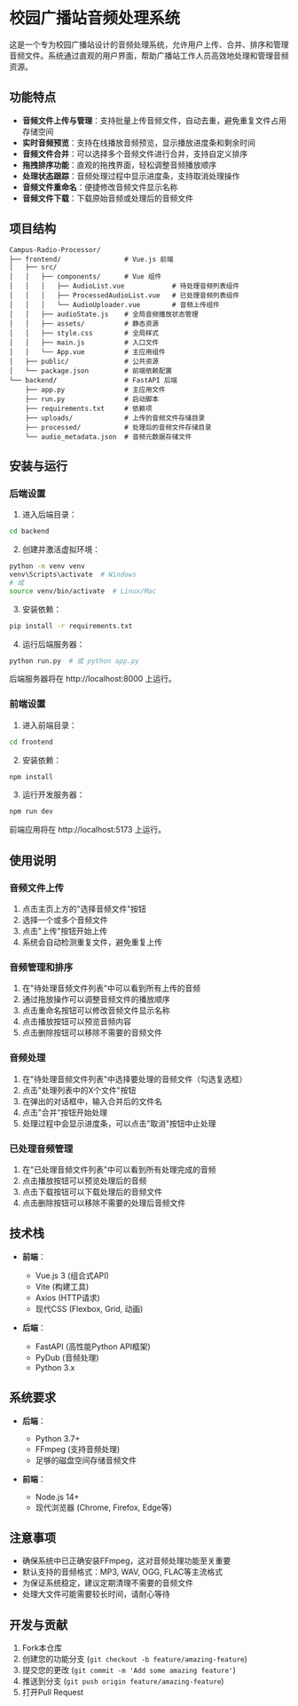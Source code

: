 # 校园广播站音频处理系统

这是一个专为校园广播站设计的音频处理系统，允许用户上传、合并、排序和管理音频文件。系统通过直观的用户界面，帮助广播站工作人员高效地处理和管理音频资源。

## 功能特点

- **音频文件上传与管理**：支持批量上传音频文件，自动去重，避免重复文件占用存储空间
- **实时音频预览**：支持在线播放音频预览，显示播放进度条和剩余时间
- **音频文件合并**：可以选择多个音频文件进行合并，支持自定义排序
- **拖拽排序功能**：直观的拖拽界面，轻松调整音频播放顺序
- **处理状态跟踪**：音频处理过程中显示进度条，支持取消处理操作
- **音频文件重命名**：便捷修改音频文件显示名称
- **音频文件下载**：下载原始音频或处理后的音频文件

## 项目结构

```
Campus-Radio-Processor/
├── frontend/                # Vue.js 前端
│   ├── src/
│   │   ├── components/      # Vue 组件
│   │   │   ├── AudioList.vue            # 待处理音频列表组件
│   │   │   ├── ProcessedAudioList.vue   # 已处理音频列表组件
│   │   │   └── AudioUploader.vue        # 音频上传组件
│   │   ├── audioState.js    # 全局音频播放状态管理
│   │   ├── assets/          # 静态资源
│   │   ├── style.css        # 全局样式
│   │   ├── main.js          # 入口文件
│   │   └── App.vue          # 主应用组件
│   ├── public/              # 公共资源
│   └── package.json         # 前端依赖配置
└── backend/                 # FastAPI 后端
    ├── app.py               # 主应用文件
    ├── run.py               # 启动脚本
    ├── requirements.txt     # 依赖项
    ├── uploads/             # 上传的音频文件存储目录
    ├── processed/           # 处理后的音频文件存储目录
    └── audio_metadata.json  # 音频元数据存储文件
```

## 安装与运行

### 后端设置

1. 进入后端目录：

```bash
cd backend
```

2. 创建并激活虚拟环境：

```bash
python -m venv venv
venv\Scripts\activate  # Windows
# 或
source venv/bin/activate  # Linux/Mac
```

3. 安装依赖：

```bash
pip install -r requirements.txt
```

4. 运行后端服务器：

```bash
python run.py  # 或 python app.py
```

后端服务器将在 http://localhost:8000 上运行。

### 前端设置

1. 进入前端目录：

```bash
cd frontend
```

2. 安装依赖：

```bash
npm install
```

3. 运行开发服务器：

```bash
npm run dev
```

前端应用将在 http://localhost:5173 上运行。

## 使用说明

### 音频文件上传

1. 点击主页上方的"选择音频文件"按钮
2. 选择一个或多个音频文件
3. 点击"上传"按钮开始上传
4. 系统会自动检测重复文件，避免重复上传

### 音频管理和排序

1. 在"待处理音频文件列表"中可以看到所有上传的音频
2. 通过拖放操作可以调整音频文件的播放顺序
3. 点击重命名按钮可以修改音频文件显示名称
4. 点击播放按钮可以预览音频内容
5. 点击删除按钮可以移除不需要的音频文件

### 音频处理

1. 在"待处理音频文件列表"中选择要处理的音频文件（勾选复选框）
2. 点击"处理列表中的X个文件"按钮
3. 在弹出的对话框中，输入合并后的文件名
4. 点击"合并"按钮开始处理
5. 处理过程中会显示进度条，可以点击"取消"按钮中止处理

### 已处理音频管理

1. 在"已处理音频文件列表"中可以看到所有处理完成的音频
2. 点击播放按钮可以预览处理后的音频
3. 点击下载按钮可以下载处理后的音频文件
4. 点击删除按钮可以移除不需要的处理后音频文件

## 技术栈

- **前端**：
  - Vue.js 3 (组合式API)
  - Vite (构建工具)
  - Axios (HTTP请求)
  - 现代CSS (Flexbox, Grid, 动画)

- **后端**：
  - FastAPI (高性能Python API框架)
  - PyDub (音频处理)
  - Python 3.x

## 系统要求

- **后端**：
  - Python 3.7+
  - FFmpeg (支持音频处理)
  - 足够的磁盘空间存储音频文件

- **前端**：
  - Node.js 14+
  - 现代浏览器 (Chrome, Firefox, Edge等)

## 注意事项

- 确保系统中已正确安装FFmpeg，这对音频处理功能至关重要
- 默认支持的音频格式：MP3, WAV, OGG, FLAC等主流格式
- 为保证系统稳定，建议定期清理不需要的音频文件
- 处理大文件可能需要较长时间，请耐心等待

## 开发与贡献

1. Fork本仓库
2. 创建您的功能分支 (`git checkout -b feature/amazing-feature`)
3. 提交您的更改 (`git commit -m 'Add some amazing feature'`)
4. 推送到分支 (`git push origin feature/amazing-feature`)
5. 打开Pull Request